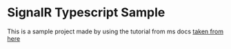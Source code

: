 # SignalR Typescript Sample

This is a sample project made by using the tutorial from ms docs [taken from here](https://docs.microsoft.com/en-us/aspnet/core/tutorials/signalr-typescript-webpack?view=aspnetcore-3.1&tabs=visual-studio)